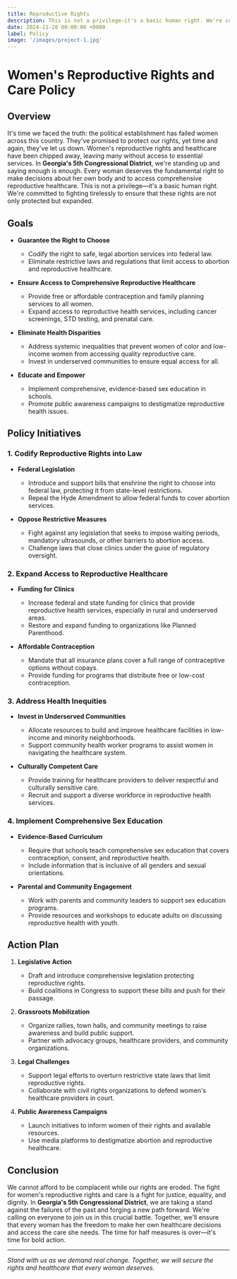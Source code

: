 ```yaml
---
title: Reproductive Rights
description: This is not a privilege—it's a basic human right. We're committed to fighting tirelessly to ensure that these rights are not only protected but expanded.
date: 2024-11-28 00:00:00 +0000
label: Policy
image: '/images/project-1.jpg'
---
```


# Women's Reproductive Rights and Care Policy

## Overview

It's time we faced the truth: the political establishment has failed women across this country. They've promised to protect our rights, yet time and again, they've let us down. Women's reproductive rights and healthcare have been chipped away, leaving many without access to essential services. In **Georgia's 5th Congressional District**, we're standing up and saying enough is enough. Every woman deserves the fundamental right to make decisions about her own body and to access comprehensive reproductive healthcare. This is not a privilege—it's a basic human right. We're committed to fighting tirelessly to ensure that these rights are not only protected but expanded.

## Goals

- **Guarantee the Right to Choose**
  - Codify the right to safe, legal abortion services into federal law.
  - Eliminate restrictive laws and regulations that limit access to abortion and reproductive healthcare.

- **Ensure Access to Comprehensive Reproductive Healthcare**
  - Provide free or affordable contraception and family planning services to all women.
  - Expand access to reproductive health services, including cancer screenings, STD testing, and prenatal care.

- **Eliminate Health Disparities**
  - Address systemic inequalities that prevent women of color and low-income women from accessing quality reproductive care.
  - Invest in underserved communities to ensure equal access for all.

- **Educate and Empower**
  - Implement comprehensive, evidence-based sex education in schools.
  - Promote public awareness campaigns to destigmatize reproductive health issues.

## Policy Initiatives

### 1. Codify Reproductive Rights into Law

- **Federal Legislation**
  - Introduce and support bills that enshrine the right to choose into federal law, protecting it from state-level restrictions.
  - Repeal the Hyde Amendment to allow federal funds to cover abortion services.

- **Oppose Restrictive Measures**
  - Fight against any legislation that seeks to impose waiting periods, mandatory ultrasounds, or other barriers to abortion access.
  - Challenge laws that close clinics under the guise of regulatory oversight.

### 2. Expand Access to Reproductive Healthcare

- **Funding for Clinics**
  - Increase federal and state funding for clinics that provide reproductive health services, especially in rural and underserved areas.
  - Restore and expand funding to organizations like Planned Parenthood.

- **Affordable Contraception**
  - Mandate that all insurance plans cover a full range of contraceptive options without copays.
  - Provide funding for programs that distribute free or low-cost contraception.

### 3. Address Health Inequities

- **Invest in Underserved Communities**
  - Allocate resources to build and improve healthcare facilities in low-income and minority neighborhoods.
  - Support community health worker programs to assist women in navigating the healthcare system.

- **Culturally Competent Care**
  - Provide training for healthcare providers to deliver respectful and culturally sensitive care.
  - Recruit and support a diverse workforce in reproductive health services.

### 4. Implement Comprehensive Sex Education

- **Evidence-Based Curriculum**
  - Require that schools teach comprehensive sex education that covers contraception, consent, and reproductive health.
  - Include information that is inclusive of all genders and sexual orientations.

- **Parental and Community Engagement**
  - Work with parents and community leaders to support sex education programs.
  - Provide resources and workshops to educate adults on discussing reproductive health with youth.

## Action Plan

1. **Legislative Action**
   - Draft and introduce comprehensive legislation protecting reproductive rights.
   - Build coalitions in Congress to support these bills and push for their passage.

2. **Grassroots Mobilization**
   - Organize rallies, town halls, and community meetings to raise awareness and build public support.
   - Partner with advocacy groups, healthcare providers, and community organizations.

3. **Legal Challenges**
   - Support legal efforts to overturn restrictive state laws that limit reproductive rights.
   - Collaborate with civil rights organizations to defend women's healthcare providers in court.

4. **Public Awareness Campaigns**
   - Launch initiatives to inform women of their rights and available resources.
   - Use media platforms to destigmatize abortion and reproductive healthcare.

## Conclusion

We cannot afford to be complacent while our rights are eroded. The fight for women's reproductive rights and care is a fight for justice, equality, and dignity. In **Georgia's 5th Congressional District**, we are taking a stand against the failures of the past and forging a new path forward. We're calling on everyone to join us in this crucial battle. Together, we'll ensure that every woman has the freedom to make her own healthcare decisions and access the care she needs. The time for half measures is over—it's time for bold action.

---

*Stand with us as we demand real change. Together, we will secure the rights and healthcare that every woman deserves.*